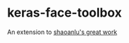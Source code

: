 # keras-face-toolbox

An extension to [shaoanlu's great work](https://github.com/shaoanlu/face_toolbox_keras)
